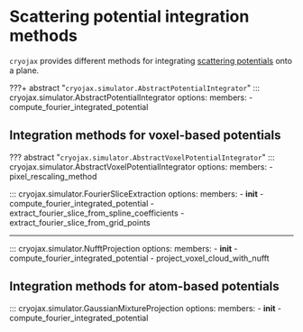 # Scattering potential integration methods

`cryojax` provides different methods for integrating [scattering potentials](./scattering_potential.md#scattering-potential-representations) onto a plane.

???+ abstract "`cryojax.simulator.AbstractPotentialIntegrator`"
    ::: cryojax.simulator.AbstractPotentialIntegrator
        options:
            members:
                - compute_fourier_integrated_potential

## Integration methods for voxel-based potentials

??? abstract "`cryojax.simulator.AbstractVoxelPotentialIntegrator`"
    ::: cryojax.simulator.AbstractVoxelPotentialIntegrator
        options:
            members:
                - pixel_rescaling_method

::: cryojax.simulator.FourierSliceExtraction
        options:
            members:
                - __init__
                - compute_fourier_integrated_potential
                - extract_fourier_slice_from_spline_coefficients
                - extract_fourier_slice_from_grid_points

---

::: cryojax.simulator.NufftProjection
        options:
            members:
                - __init__
                - compute_fourier_integrated_potential
                - project_voxel_cloud_with_nufft

## Integration methods for atom-based potentials

::: cryojax.simulator.GaussianMixtureProjection
        options:
            members:
                - __init__
                - compute_fourier_integrated_potential
